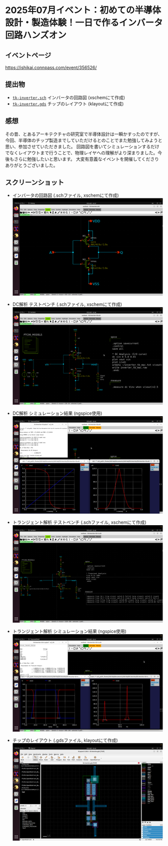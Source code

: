 # 2025年07月イベント：初めての半導体設計・製造体験！一日で作るインバータ回路ハンズオン

## イベントページ
https://ishikai.connpass.com/event/356526/

## 提出物
 - [`tk-inverter.sch`](tk-inverter.sch) インバータの回路図 (xschemにて作成)
 - [`tk-inverter.gds`](tk-inverter.gds) チップのレイアウト (klayoutにて作成)

## 感想
その昔、とあるアーキテクチャの研究室で半導体設計は一瞬かすったのですが、今回、半導体のチップ製造までしていただけるとのことでまた勉強してみようと思い、参加させていただきました。
回路図を書いてシミュレーションするだけでなくレイアウトまで行うことで、物理レイヤへの理解がより深まりました。今後もさらに勉強したいと思います。
大変有意義なイベントを開催してくださりありがとうございました。

## スクリーンショット
- インバータの回路図 (.schファイル, xschemにて作成)
![tk-inverter.png](images/tk-inverter.png)

- DC解析 テストベンチ (.schファイル, xschemにて作成)
![tk-inverter-tb.png](images/tk-inverter-tb.png)

- DC解析 シミュレーション結果 (ngspice使用)
![tk-inverter-tb-sim.png](images/tk-inverter-tb-sim.png)

- トランジェント解析 テストベンチ (.schファイル, xschemにて作成)
![tk-inverter-tb-tr.png](images/tk-inverter-tb-tr.png)

- トランジェント解析 シミュレーション結果 (ngspice使用)
![tk-inverter-tb-tr-sim.png](images/tk-inverter-tb-tr-sim.png)

- チップのレイアウト (.gdsファイル, klayoutにて作成)
![tk-inverter-gds.png](images/tk-inverter-gds.png)
